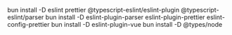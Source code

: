 bun install -D eslint prettier @typescript-eslint/eslint-plugin @typescript-eslint/parser
bun install -D eslint-plugin-parser eslint-plugin-prettier eslint-config-prettier
bun install -D eslint-plugin-vue
bun install -D @types/node
